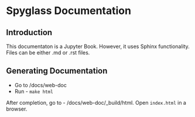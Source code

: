 # Spyglass Documentation

## Introduction

This documentaton is a Jupyter Book. However, it uses Sphinx functionality. Files can be either .md or .rst files.

## Generating Documentation

- Go to /docs/web-doc
- Run -  `make html`

After completion, go to - /docs/web-doc/_build/html. Open `index.html` in a browser.
